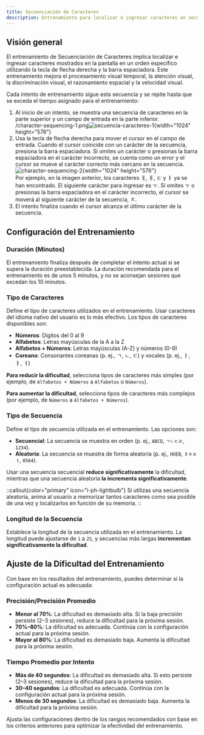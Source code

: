 ```yaml
---
title: Secuenciación de Caracteres
description: Entrenamiento para localizar e ingresar caracteres en secuencia
---
```


## Visión general

El entrenamiento de Secuenciación de Caracteres implica localizar e ingresar caracteres mostrados en la pantalla en un orden específico utilizando la tecla de flecha derecha y la barra espaciadora. Este entrenamiento mejora el procesamiento visual temporal, la atención visual, la discriminación visual, el razonamiento espacial y la velocidad visual.

Cada intento de entrenamiento sigue esta secuencia y se repite hasta que se exceda el tiempo asignado para el entrenamiento:

1. Al inicio de un intento, se muestra una secuencia de caracteres en la parte superior y un campo de entrada en la parte inferior.\
   /character-sequencing-1.png![secuencia-caracteres-1](){width="1024" height="576"}
2. Usa la tecla de flecha derecha para mover el cursor en el campo de entrada. Cuando el cursor coincide con un carácter de la secuencia, presiona la barra espaciadora. Si omites un carácter o presionas la barra espaciadora en el carácter incorrecto, se cuenta como un error y el cursor se mueve al carácter correcto más cercano en la secuencia.\
   ![character-sequencing-2](/character-sequencing-2.png){width="1024" height="576"}\
   Por ejemplo, en la imagen anterior, los caracteres ㅔ, ㅐ, ㄷ y ㅑ ya se han encontrado. El siguiente carácter para ingresar es ㅜ. Si omites ㅜ o presionas la barra espaciadora en el carácter incorrecto, el cursor se moverá al siguiente carácter de la secuencia, ㅈ.
3. El intento finaliza cuando el cursor alcanza el último carácter de la secuencia.

## Configuración del Entrenamiento

### Duración (Minutos)

El entrenamiento finaliza después de completar el intento actual si se supera la duración preestablecida. La duración recomendada para el entrenamiento es de unos 5 minutos, y no se aconsejan sesiones que excedan los 10 minutos.

### Tipo de Caracteres

Define el tipo de caracteres utilizados en el entrenamiento. Usar caracteres del idioma nativo del usuario es lo más efectivo. Los tipos de caracteres disponibles son:

- **Números**: Dígitos del 0 al 9
- **Alfabetos**: Letras mayúsculas de la A a la Z
- **Alfabetos + Números**: Letras mayúsculas (A-Z) y números (0-9)
- **Coreano**: Consonantes coreanas (p. ej., ㄱ, ㄴ, ㄷ) y vocales (p. ej., ㅏ, ㅑ, ㅓ)

**Para reducir la dificultad**, selecciona tipos de caracteres más simples (por ejemplo, de `Alfabetos + Números` a `Alfabetos` o `Números`).

**Para aumentar la dificultad**, selecciona tipos de caracteres más complejos (por ejemplo, de `Números` a `Alfabetos + Números`).

### Tipo de Secuencia

Define el tipo de secuencia utilizada en el entrenamiento. Las opciones son:

- **Secuencial**: La secuencia se muestra en orden (p. ej., `ABCD`, `ㄱㄴㄷㄹ`, `1234`).
- **Aleatoria**: La secuencia se muestra de forma aleatoria (p. ej., `HOEB`, `ㅐㅎㅍㅓ`, `0584`).

Usar una secuencia secuencial **reduce significativamente** la dificultad, mientras que una secuencia aleatoria **la incrementa significativamente**.

::callout{color="primary" icon="i-ph-lightbulb"}
Si utilizas una secuencia aleatoria, anima al usuario a memorizar tantos caracteres como sea posible de una vez y localizarlos en función de su memoria.
::

### Longitud de la Secuencia

Establece la longitud de la secuencia utilizada en el entrenamiento. La longitud puede ajustarse de `1` a `25`, y secuencias más largas **incrementan significativamente la dificultad**.

## Ajuste de la Dificultad del Entrenamiento

Con base en los resultados del entrenamiento, puedes determinar si la configuración actual es adecuada:

### Precisión/Precisión Promedio

- **Menor al 70%**: La dificultad es demasiado alta. Si la baja precisión persiste (2–3 sesiones), reduce la dificultad para la próxima sesión.
- **70%–80%**: La dificultad es adecuada. Continúa con la configuración actual para la próxima sesión.
- **Mayor al 80%**: La dificultad es demasiado baja. Aumenta la dificultad para la próxima sesión.

### Tiempo Promedio por Intento

- **Más de 40 segundos**: La dificultad es demasiado alta. Si esto persiste (2–3 sesiones), reduce la dificultad para la próxima sesión.
- **30–40 segundos**: La dificultad es adecuada. Continúa con la configuración actual para la próxima sesión.
- **Menos de 30 segundos**: La dificultad es demasiado baja. Aumenta la dificultad para la próxima sesión.

Ajusta las configuraciones dentro de los rangos recomendados con base en los criterios anteriores para optimizar la efectividad del entrenamiento.
